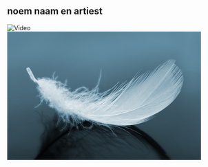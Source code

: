 noem naam en artiest
---
![Video](https://www.youtube.com/embed/qHn0SJHL6Sk?rel=0&modestbranding=1&autohide=1&showinfo=0&controls=0)
![drijfveer](drijfveer.jpg)

